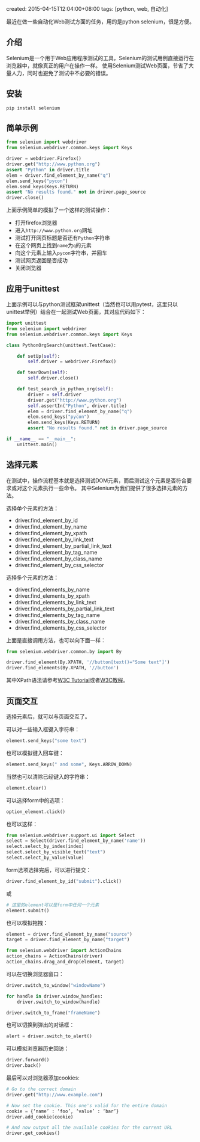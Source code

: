 created: 2015-04-15T12:04:00+08:00
tags: [python, web, 自动化]


最近在做一些自动化Web测试方面的任务，用的是python selenium，很是方便。


## 介绍

Selenium是一个用于Web应用程序测试的工具，Selenium的测试用例直接运行在浏览器中，就像真正的用户在操作一样。
使用Selenium测试Web页面，节省了大量人力，同时也避免了测试中不必要的错误。


## 安装

```
pip install selenium
```


## 简单示例

```python
from selenium import webdriver
from selenium.webdriver.common.keys import Keys

driver = webdriver.Firefox()
driver.get("http://www.python.org")
assert "Python" in driver.title
elem = driver.find_element_by_name("q")
elem.send_keys("pycon")
elem.send_keys(Keys.RETURN)
assert "No results found." not in driver.page_source
driver.close()
```

上面示例简单的模拟了一个这样的测试操作：

* 打开firefox浏览器
* 进入`http://www.python.org`网址
* 测试打开网页标题是否还有`Python`字符串
* 在这个网页上找到`name`为`q`的元素
* 向这个元素上输入`pycon`字符串，并回车
* 测试网页返回是否成功
* 关闭浏览器


## 应用于unittest

上面示例可以与python测试框架unittest（当然也可以用pytest，这里只以unittest举例）结合在一起测试Web页面，其对应代码如下：

```python
import unittest
from selenium import webdriver
from selenium.webdriver.common.keys import Keys

class PythonOrgSearch(unittest.TestCase):

    def setUp(self):
        self.driver = webdriver.Firefox()

    def tearDown(self):
        self.driver.close()

    def test_search_in_python_org(self):
        driver = self.driver
        driver.get("http://www.python.org")
        self.assertIn("Python", driver.title)
        elem = driver.find_element_by_name("q")
        elem.send_keys("pycon")
        elem.send_keys(Keys.RETURN)
        assert "No results found." not in driver.page_source

if __name__ == "__main__":
    unittest.main()
```


## 选择元素

在测试中，操作流程基本就是选择测试DOM元素，而后测试这个元素是否符合要求或对这个元素执行一些命令。
其中Selenium为我们提供了很多选择元素的方法。

选择单个元素的方法：

* driver.find\_element\_by\_id
* driver.find\_element\_by\_name
* driver.find\_element\_by\_xpath
* driver.find\_element\_by\_link\_text
* driver.find\_element\_by\_partial\_link\_text
* driver.find\_element\_by\_tag\_name
* driver.find\_element\_by\_class\_name
* driver.find\_element\_by\_css\_selector

选择多个元素的方法：

* driver.find\_elements\_by\_name
* driver.find\_elements\_by\_xpath
* driver.find\_elements\_by\_link\_text
* driver.find\_elements\_by\_partial\_link\_text
* driver.find\_elements\_by\_tag\_name
* driver.find\_elements\_by\_class\_name
* driver.find\_elements\_by\_css\_selector

上面是直接调用方法，也可以向下面一样：

```python
from selenium.webdriver.common.by import By

driver.find_element(By.XPATH, '//button[text()="Some text"]')
driver.find_elements(By.XPATH, '//button')
```

其中XPath语法请参考[W3C Tutorial](http://www.w3schools.com/xpath/)或者[W3C教程](http://www.w3school.com.cn/xpath/xpath_intro.asp)。


## 页面交互

选择元素后，就可以与页面交互了。

可以对一些输入框键入字符串：

```python
element.send_keys("some text")
```

也可以模拟键入回车键：

```python
element.send_keys(" and some", Keys.ARROW_DOWN)
```

当然也可以清除已经键入的字符串：

```python
element.clear()
```

可以选择form中的选项：

```python
option_element.click()
```

也可以这样：

```python
from selenium.webdriver.support.ui import Select
select = Select(driver.find_element_by_name('name'))
select.select_by_index(index)
select.select_by_visible_text("text")
select.select_by_value(value)
```

form选项选择完后，可以进行提交：

```python
driver.find_element_by_id("submit").click()
```

或

```python
# 这里的element可以是form中任何一个元素
element.submit()
```

也可以模拟拖拽：

```python
element = driver.find_element_by_name("source")
target = driver.find_element_by_name("target")

from selenium.webdriver import ActionChains
action_chains = ActionChains(driver)
action_chains.drag_and_drop(element, target)
```

可以在切换浏览器窗口：

```python
driver.switch_to_window("windowName")

for handle in driver.window_handles:
    driver.switch_to_window(handle)

driver.switch_to_frame("frameName")
```

也可以切换到弹出的对话框：

```python
alert = driver.switch_to_alert()
```

可以模拟浏览器历史回访：

```python
driver.forward()
driver.back()
```

最后可以对浏览器添加cookies:

```python
# Go to the correct domain
driver.get("http://www.example.com")

# Now set the cookie. This one's valid for the entire domain
cookie = {‘name’ : ‘foo’, ‘value’ : ‘bar’}
driver.add_cookie(cookie)

# And now output all the available cookies for the current URL
driver.get_cookies()
```
